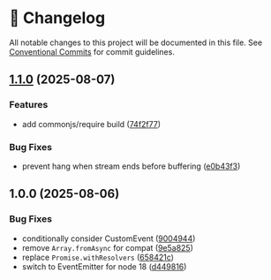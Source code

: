<!-- markdownlint-disable --><!-- textlint-disable -->

# 📓 Changelog

All notable changes to this project will be documented in this file. See
[Conventional Commits](https://conventionalcommits.org) for commit guidelines.

## [1.1.0](https://github.com/sanity-io/worker-channels/compare/v1.0.0...v1.1.0) (2025-08-07)

### Features

- add commonjs/require build ([74f2f77](https://github.com/sanity-io/worker-channels/commit/74f2f77807121daee0876ec220a7008cddd9a01d))

### Bug Fixes

- prevent hang when stream ends before buffering ([e0b43f3](https://github.com/sanity-io/worker-channels/commit/e0b43f380f0bdde64e9434d08087abfc6282ad2f))

## 1.0.0 (2025-08-06)

### Bug Fixes

- conditionally consider CustomEvent ([9004944](https://github.com/sanity-io/worker-channels/commit/90049445679263f991d747eec0b5c64fbe786ce3))
- remove `Array.fromAsync` for compat ([9e5a825](https://github.com/sanity-io/worker-channels/commit/9e5a825f056bed1c2292a297f9415856e828b755))
- replace `Promise.withResolvers` ([658421c](https://github.com/sanity-io/worker-channels/commit/658421c847d59c1c36b73699792a790ba371c25b))
- switch to EventEmitter for node 18 ([d449816](https://github.com/sanity-io/worker-channels/commit/d44981608be7796292bf1ecb5d722b9e2af8af48))
